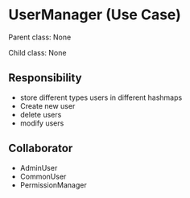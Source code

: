 # UserManager (Use Case)

Parent class: None

Child class: None

## Responsibility

- store different types users in different hashmaps 
- Create new user 
- delete users 
- modify users

## Collaborator

- AdminUser
- CommonUser
- PermissionManager